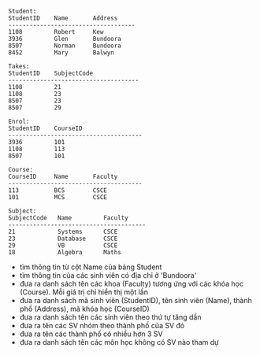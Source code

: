     Student:
    StudentID    Name       Address
    ------------------------------------
    1108         Robert     Kew
    3936         Glen       Bundoora
    8507         Norman     Bundoora
    8452         Mary       Balwyn

    Takes:
    StudentID    SubjectCode
    -------------------------------------
    1108         21
    1108         23
    8507         23
    8507         29

    Enrol:
    StudentID    CourseID
    --------------------------------------
    3936         101
    1108         113
    8507         101

    Course:
    CourseID     Name       Faculty
    --------------------------------------
    113          BCS        CSCE
    101          MCS        CSCE

    Subject:
    SubjectCode   Name         Faculty
    ---------------------------------------
    21            Systems      CSCE
    23            Database     CSCE
    29            VB           CSCE
    18            Algebra      Maths

- tìm thông tin từ cột Name của bảng Student
- tìm thông tin của các sinh viên có địa chỉ ở 'Bundoora'
- đưa ra danh sách tên các khoa (Faculty) tương ứng với các khóa học (Course). Mỗi giá trị chỉ hiển thị một lần
- đưa ra danh sách mã sinh viên (StudentID), tên sinh viên (Name), thành phố (Address), mã khóa học (CourseID)
- đưa ra danh sách tên các sinh viên theo thứ tự tăng dần
- đưa ra tên các SV nhóm theo thành phố của SV đó
- đưa ra tên các thành phố có nhiều hơn 3 SV
- đưa ra danh sách tên các môn học không có SV nào tham dự

